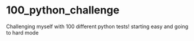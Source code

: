 # 100_python_challenge

Challenging myself with 100 different python tests!
starting easy and going to hard mode
